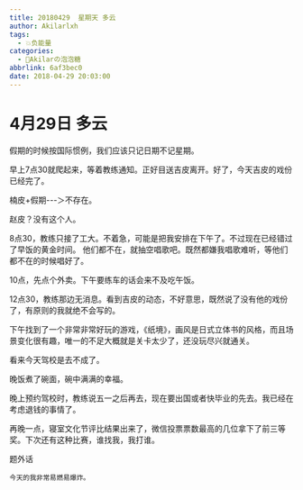 ```yaml
---
title: 20180429  星期天 多云
author: Akilarlxh
tags:
  - 💥负能量
categories:
  - 🍬Akilarの泡泡糖
abbrlink: 6af3bec0
date: 2018-04-29 20:03:00
---
```

# 4月29日 多云

假期的时候按国际惯例，我们应该只记日期不记星期。

早上7点30就爬起来，等着教练通知。正好目送吉皮离开。好了，今天吉皮的戏份已经完了。

楠皮+假期---＞不存在。

赵皮？没有这个人。

8点30，教练只接了工大。不着急，可能是把我安排在下午了。不过现在已经错过了早饭的黄金时间。
他们都不在，就抽空唱歌吧。既然都嫌我唱歌难听，等他们都不在的时候唱好了。

10点，先点个外卖。下午要练车的话会来不及吃午饭。

12点30，教练那边无消息。看到吉皮的动态，不好意思，既然说了没有他的戏份了，有原则的我就绝不会写的。

下午找到了一个非常非常好玩的游戏，《纸境》，画风是日式立体书的风格，而且场景变化很有趣，唯一的不足大概就是关卡太少了，还没玩尽兴就通关。

看来今天驾校是去不成了。

晚饭煮了碗面，碗中满满的幸福。

晚上预约驾校时，教练说五一之后再去，现在要出国或者快毕业的先去。我已经在考虑退钱的事情了。

再晚一点，寝室文化节评比结果出来了，微信投票票数最高的几位拿下了前三等奖。下次还有这种比赛，谁找我，我打谁。

题外话
```
今天的我非常易燃易爆炸。
```
